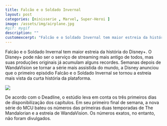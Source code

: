 ```yaml
---
title: Falcão e o Soldado Invernal
layout: post
categories: [minisserie , Marvel, Super-Heroi ]
image: /assets/img/airplane.jpg
#gif: mygif
description: ""
customexcerpt: "Falcão e o Soldado Invernal tem maior estreia da história do Disney+."
---
```


Falcão e o Soldado Invernal tem maior estreia da história do Disney+. 
O Disney+ pode não ser o serviço de streaming mais antigo de todos, mas suas produções originais já acumulam alguns recordes. Semanas depois de WandaVision se tornar a série mais assistida do mundo, a Disney anunciou que o primeiro episódio Falcão e o Soldado Invernal se tornou a estreia mais vista da curta história da plataforma.

![](https://cosmonerd.com.br//uploads/2021/03/EvfRKAaXcAA3630.jpeg)

De acordo com o Deadline, o estúdio leva em conta os três primeiros dias de disponibilização dos capítulos. Em seu primeiro final de semana, a nova série do MCU bateu os números das primeiras duas temporadas de The Mandalorian e a estreia de WandaVision. Os números exatos, no entanto, não foram divulgados.